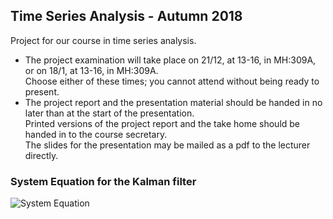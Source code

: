 ## Time Series Analysis - Autumn 2018

Project for our course in time series analysis.

  - The project examination will take place on 21/12, at 13-16, in MH:309A, or on 18/1, at 13-16, in MH:309A.  
    Choose either of these times; you cannot attend without being ready to present.
  - The project report and the presentation material should be handed in no later than at the start of the presentation.  
    Printed versions of the project report and the take home should be handed in to the course secretary.  
    The slides for the presentation may be mailed as a pdf to the lecturer directly.


### System Equation for the Kalman filter

![System Equation]('https://github.com/smith-erik/TSA-Project/blob/master/SystemEq.jpg')


